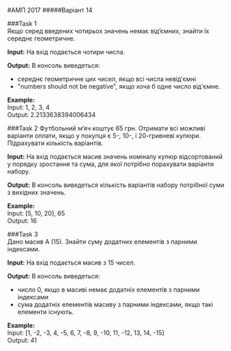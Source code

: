 #АМП 2017
#####Варіант 14  

###Task 1  
Якщо серед введених чотирьох значень немає від’ємних, знайти їх середнє геометричне.  

__Input:__ На вхід подається чотири числа.  

__Output:__ В консоль виведеться: 
- середнє геометричне цих чисел, якщо всі числа невід'ємні
- "numbers should not be negative", якщо хоча б одне число від'ємне.   

__Example:__   
Input: 1, 2, 3, 4  
Output: 2.2133638394006434

###Task 2 
Футбольний м’яч коштує 65 грн. Отримати всі можливі варіанти оплати, якщо у покупця є 5-, 10-, і 20-гривневі купюри. Підрахувати кількість варіантів.

__Input:__ На вхід подається масив значень номіналу купюр відсортований у порядку зростання та сума, для якої потрібно порахувати варіанти набору.  

__Output:__ В консоль виведеться кількість варіантів набору потрібної суми з вихідних значень.

__Example:__   
Input: [5, 10, 20], 65  
Output: 16

###Task 3   
Дано масив А (15). Знайти суму додатних елементів з парними індексами.

__Input:__ На вхід подається масив з 15 чисел. 

__Output:__ В консоль виведеться:
- число 0, якщо в масиві немає додатніх елементів з парними індексами
- сума додатніх елементів масиву з парними індексами, якщо такі елементи існують.

__Example:__   
Input: [1, -2, -3, 4, -5, 6, 7, -8, 9, -10, 11, -12, 13, 14, -15]  
Output: 41
